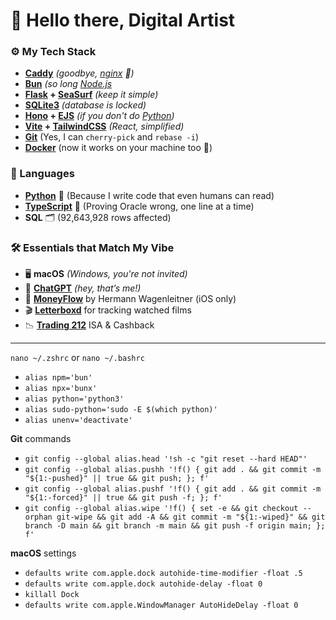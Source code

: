 # 💜 Hello there, Digital Artist

### ⚙️ My Tech Stack

- **[Caddy](https://caddyserver.com)** *(goodbye, [nginx](https://nginx.org) 👋)*
- **[Bun](https://bun.sh)** *(so long [Node.js](https://nodejs.org)*
- **[Flask](https://pypi.org/project/Flask) + [SeaSurf](https://pypi.org/project/Flask-SeaSurf)** *(keep it simple)*
- **[SQLite3](https://docs.python.org/3/library/sqlite3.html)** *(database is locked)*
- **[Hono](https://hono.dev) + [EJS](https://ejs.co)** *(if you don't do [Python](https://www.python.org))*
- **[Vite](https://vite.dev) + [TailwindCSS](https://tailwindcss.com)** *(React, simplified)*
- **[Git](https://git-scm.com)** (Yes, I can `cherry-pick` and `rebase -i`)
- **[Docker](https://www.docker.com)** (now it works on your machine too 🐳)

### 🧠 Languages
- **[Python](https://www.python.org)** 🐍 (Because I write code that even humans can read)
- **[TypeScript](https://www.typescriptlang.org)** 🔷 (Proving Oracle wrong, one line at a time)
- **SQL** 🗂️ (92,643,928 rows affected)

### 🛠️ Essentials that Match My Vibe

- 🖥️ **macOS** *(Windows, you're not invited)*
- 💬 **[ChatGPT](https://chat.com)** *(hey, that’s me!)*
- 💸 **[MoneyFlow](https://apps.apple.com/gb/app/spending-tracker-money-flow/id900890647)** by Hermann Wagenleitner (iOS only)
- 🎬 **[Letterboxd](https://letterboxd.com)** for tracking watched films
- 📉 **[Trading 212](https://www.trading212.com)** ISA & Cashback

---

`nano ~/.zshrc` or `nano ~/.bashrc`
- `alias npm='bun'`
- `alias npx='bunx'`
- `alias python='python3'`
- `alias sudo-python='sudo -E $(which python)'`
- `alias unenv='deactivate'`

**Git** commands
- `git config --global alias.head '!sh -c "git reset --hard HEAD"'`
- `git config --global alias.pushh '!f() { git add . && git commit -m "${1:-pushed}" || true && git push; }; f'`
- `git config --global alias.pushf '!f() { git add . && git commit -m "${1:-forced}" || true && git push -f; }; f'`
- `git config --global alias.wipe '!f() { set -e && git checkout --orphan git-wipe && git add -A && git commit -m "${1:-wiped}" && git branch -D main && git branch -m main && git push -f origin main; }; f'`

**macOS** settings
- `defaults write com.apple.dock autohide-time-modifier -float .5`
- `defaults write com.apple.dock autohide-delay -float 0`
- `killall Dock`
- `defaults write com.apple.WindowManager AutoHideDelay -float 0`
